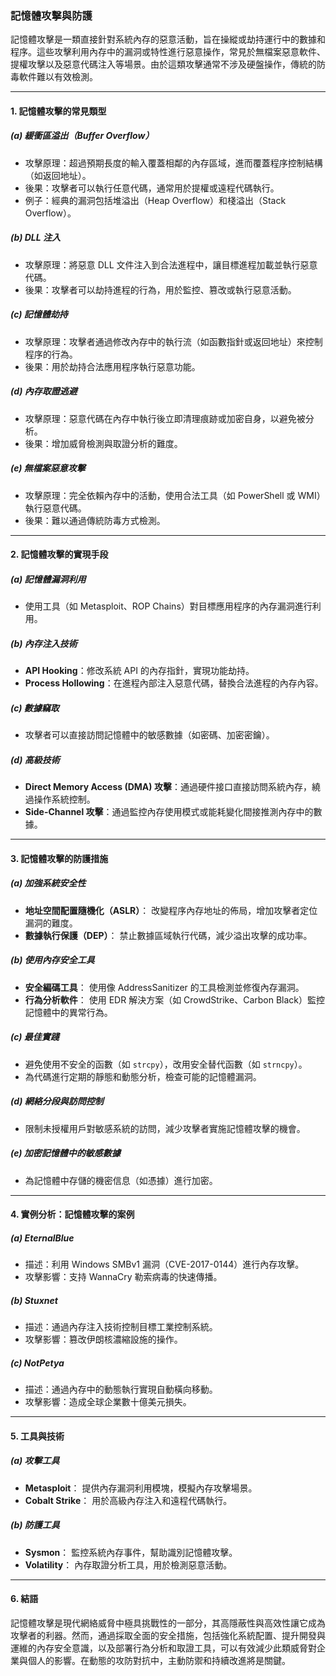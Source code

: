 ### **記憶體攻擊與防護**

記憶體攻擊是一類直接針對系統內存的惡意活動，旨在操縱或劫持運行中的數據和程序。這些攻擊利用內存中的漏洞或特性進行惡意操作，常見於無檔案惡意軟件、提權攻擊以及惡意代碼注入等場景。由於這類攻擊通常不涉及硬盤操作，傳統的防毒軟件難以有效檢測。

---

#### **1. 記憶體攻擊的常見類型**

##### **(a) 緩衝區溢出（Buffer Overflow）**
- 攻擊原理：超過預期長度的輸入覆蓋相鄰的內存區域，進而覆蓋程序控制結構（如返回地址）。
- 後果：攻擊者可以執行任意代碼，通常用於提權或遠程代碼執行。
- 例子：經典的漏洞包括堆溢出（Heap Overflow）和棧溢出（Stack Overflow）。

##### **(b) DLL 注入**
- 攻擊原理：將惡意 DLL 文件注入到合法進程中，讓目標進程加載並執行惡意代碼。
- 後果：攻擊者可以劫持進程的行為，用於監控、篡改或執行惡意活動。

##### **(c) 記憶體劫持**
- 攻擊原理：攻擊者通過修改內存中的執行流（如函數指針或返回地址）來控制程序的行為。
- 後果：用於劫持合法應用程序執行惡意功能。

##### **(d) 內存取證逃避**
- 攻擊原理：惡意代碼在內存中執行後立即清理痕跡或加密自身，以避免被分析。
- 後果：增加威脅檢測與取證分析的難度。

##### **(e) 無檔案惡意攻擊**
- 攻擊原理：完全依賴內存中的活動，使用合法工具（如 PowerShell 或 WMI）執行惡意代碼。
- 後果：難以通過傳統防毒方式檢測。

---

#### **2. 記憶體攻擊的實現手段**

##### **(a) 記憶體漏洞利用**
- 使用工具（如 Metasploit、ROP Chains）對目標應用程序的內存漏洞進行利用。

##### **(b) 內存注入技術**
- **API Hooking**：修改系統 API 的內存指針，實現功能劫持。
- **Process Hollowing**：在進程內部注入惡意代碼，替換合法進程的內存內容。

##### **(c) 數據竊取**
- 攻擊者可以直接訪問記憶體中的敏感數據（如密碼、加密密鑰）。

##### **(d) 高級技術**
- **Direct Memory Access (DMA) 攻擊**：通過硬件接口直接訪問系統內存，繞過操作系統控制。
- **Side-Channel 攻擊**：通過監控內存使用模式或能耗變化間接推測內存中的數據。

---

#### **3. 記憶體攻擊的防護措施**

##### **(a) 加強系統安全性**
- **地址空間配置隨機化（ASLR）**：
  改變程序內存地址的佈局，增加攻擊者定位漏洞的難度。
- **數據執行保護（DEP）**：
  禁止數據區域執行代碼，減少溢出攻擊的成功率。

##### **(b) 使用內存安全工具**
- **安全編碼工具**：
  使用像 AddressSanitizer 的工具檢測並修復內存漏洞。
- **行為分析軟件**：
  使用 EDR 解決方案（如 CrowdStrike、Carbon Black）監控記憶體中的異常行為。

##### **(c) 最佳實踐**
- 避免使用不安全的函數（如 `strcpy`），改用安全替代函數（如 `strncpy`）。
- 為代碼進行定期的靜態和動態分析，檢查可能的記憶體漏洞。

##### **(d) 網絡分段與訪問控制**
- 限制未授權用戶對敏感系統的訪問，減少攻擊者實施記憶體攻擊的機會。

##### **(e) 加密記憶體中的敏感數據**
- 為記憶體中存儲的機密信息（如憑據）進行加密。

---

#### **4. 實例分析：記憶體攻擊的案例**

##### **(a) EternalBlue**
- 描述：利用 Windows SMBv1 漏洞（CVE-2017-0144）進行內存攻擊。
- 攻擊影響：支持 WannaCry 勒索病毒的快速傳播。

##### **(b) Stuxnet**
- 描述：通過內存注入技術控制目標工業控制系統。
- 攻擊影響：篡改伊朗核濃縮設施的操作。

##### **(c) NotPetya**
- 描述：通過內存中的動態執行實現自動橫向移動。
- 攻擊影響：造成全球企業數十億美元損失。

---

#### **5. 工具與技術**

##### **(a) 攻擊工具**
- **Metasploit**：
  提供內存漏洞利用模塊，模擬內存攻擊場景。
- **Cobalt Strike**：
  用於高級內存注入和遠程代碼執行。

##### **(b) 防護工具**
- **Sysmon**：
  監控系統內存事件，幫助識別記憶體攻擊。
- **Volatility**：
  內存取證分析工具，用於檢測惡意活動。

---

#### **6. 結語**

記憶體攻擊是現代網絡威脅中極具挑戰性的一部分，其高隱蔽性與高效性讓它成為攻擊者的利器。然而，通過採取全面的安全措施，包括強化系統配置、提升開發與運維的內存安全意識，以及部署行為分析和取證工具，可以有效減少此類威脅對企業與個人的影響。在動態的攻防對抗中，主動防禦和持續改進將是關鍵。